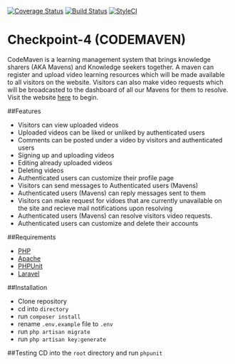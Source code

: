 [![Coverage Status](https://coveralls.io/repos/github/andela-badebiyi/Checkpoint-4/badge.svg?branch=develop)](https://coveralls.io/github/andela-badebiyi/Checkpoint-4?branch=develop)
[![Build Status](https://travis-ci.org/andela-badebiyi/Checkpoint-4.svg?branch=master)](https://travis-ci.org/andela-badebiyi/Checkpoint-4)
[![StyleCI](https://styleci.io/repos/50294614/shield)](https://styleci.io/repos/50294614)
# Checkpoint-4 (CODEMAVEN)
CodeMaven is a learning management system that brings knowledge sharers (AKA Mavens) and Knowledge seekers together. A maven can register and upload video learning resources which will be made available to all visitors on the website. Visitors can also make video requests which will be broadcasted to the dashboard of all our Mavens for them to resolve. Visit the website [here](http://codemaven.herokuapp.com) to begin.

##Features
* Visitors can view uploaded videos
* Uploaded videos can be liked or unliked by authenticated users
* Comments can be posted under a video by visitors and authenticated users
* Signing up and uploading videos
* Editing already uploaded videos
* Deleting videos
* Authenticated users can customize their profile page
* Visitors can send messages to Authenticated users (Mavens)
* Authenticated users (Mavens) can reply messages sent to them
* Visitors can make request for vidoes that are currently unavailable on the site and recieve mail notifications upon resolving
* Authenticated users (Mavens) can resolve visitors video requests. 
* Authenticated users can customize and delete their accounts

##Requirements
* [PHP](http://php.net)
* [Apache](http://www.apache.org/)
* [PHPUnit](https://phpunit.de/)
* [Laravel](https://laravel.com)

##Installation
* Clone repository
* cd into `directory`
* run `composer install`
* rename `.env.example` file to `.env`
* run `php artisan migrate`
* run `php artisan key:generate`

##Testing
CD into the `root` directory and run `phpunit`
